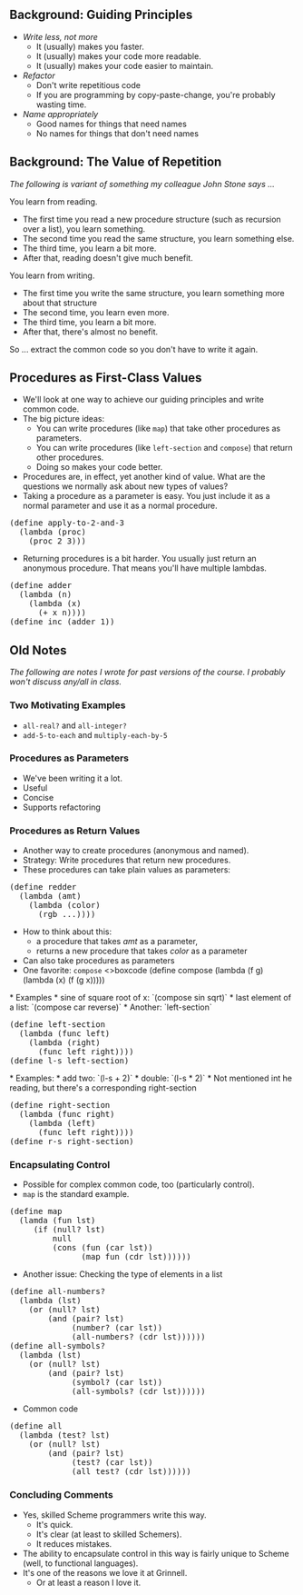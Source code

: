 Background: Guiding Principles
------------------------------

* *Write less, not more*
    * It (usually) makes you faster.
    * It (usually) makes your code more readable.
    * It (usually) makes your code easier to maintain.
* *Refactor* 
    * Don't write repetitious code 
    * If you are programming by copy-paste-change, you're probably wasting
      time.
* *Name appropriately*
    * Good names for things that need names
    * No names for things that don't need names

Background: The Value of Repetition
-----------------------------------

*The following is variant of something my colleague John Stone says ...*

You learn from reading.

* The first time you read a new procedure structure 
  (such as recursion over a list), you learn something.
* The second time you read the same structure, you learn something else.
* The third time, you learn a bit more.
* After that, reading doesn't give much benefit.

You learn from writing.

* The first time you write the same structure, you learn something more
  about that structure
* The second time, you learn even more.
* The third time, you learn a bit more.
* After that, there's almost no benefit.

So ... extract the common code so you don't have to write it again.

Procedures as First-Class Values
--------------------------------

* We'll look at one way to achieve our guiding principles and write
  common code.
* The big picture ideas: 
    * You can write procedures (like `map`) that take other procedures 
      as parameters.
    * You can write procedures (like `left-section` and `compose`) that 
      return other procedures.
    * Doing so makes your code better.
* Procedures are, in effect, yet another kind of value.  What are the 
  questions we normally ask about new types of values?
* Taking a procedure as a parameter is easy.  You just include it as a normal
  parameter and use it as a normal procedure.
<pre>
(define apply-to-2-and-3
  (lambda (proc)
    (proc 2 3)))
</pre>
* Returning procedures is a bit harder.  You usually just return an anonymous
  procedure.  That means you'll have multiple lambdas.
<pre>
(define adder
  (lambda (n)
    (lambda (x)
      (+ x n))))
(define inc (adder 1))
</pre>

Old Notes
---------

_The following are notes I wrote for past versions of the course.  I probably
won't discuss any/all in class._

### Two Motivating Examples

* `all-real?` and `all-integer?`
* `add-5-to-each` and `multiply-each-by-5`

### Procedures as Parameters

* We've been writing it a lot.
* Useful
* Concise
* Supports refactoring

### Procedures as Return Values

* Another way to create procedures (anonymous and named).
* Strategy: Write procedures that return new procedures.
* These procedures can take plain values as parameters:
<pre>
(define redder
  (lambda (amt)
    (lambda (color)
      (rgb ...))))
</pre>
* How to think about this:
    * a procedure that takes *amt* as a parameter,
    * returns a new procedure that takes *color* as a parameter
* Can also take procedures as parameters
* One favorite: `compose`
<>boxcode
(define compose
  (lambda (f g)
    (lambda (x)
      (f (g x)))))
</pre>
* Examples
    * sine of square root of x: `(compose sin sqrt)`
    * last element of a list: `(compose car reverse)`
* Another: `left-section`
<pre>
(define left-section
  (lambda (func left)
    (lambda (right)
      (func left right))))
(define l-s left-section)
</pre>
* Examples: 
    * add two: `(l-s + 2)`
    * double: `(l-s * 2)`
* Not mentioned int he reading, but there's a corresponding right-section
<pre>
(define right-section
  (lambda (func right)
    (lambda (left)
      (func left right))))
(define r-s right-section)
</pre>

### Encapsulating Control

* Possible for complex common code, too (particularly control).
* `map` is the standard example.  
<pre>
(define map
  (lamda (fun lst)
     (if (null? lst)
         null
         (cons (fun (car lst))
               (map fun (cdr lst))))))
</pre>
* Another issue: Checking the type of elements in a list
<pre>
(define all-numbers?
  (lambda (lst)
    (or (null? lst)
        (and (pair? lst)
             (number? (car lst))
             (all-numbers? (cdr lst))))))
(define all-symbols?
  (lambda (lst)
    (or (null? lst)
        (and (pair? lst)
             (symbol? (car lst))
             (all-symbols? (cdr lst))))))
</pre>
* Common code
<pre>
(define all
  (lambda (test? lst)
    (or (null? lst)
        (and (pair? lst)
             (test? (car lst))
             (all test? (cdr lst))))))
</pre>

### Concluding Comments

* Yes, skilled Scheme programmers write this way.
    * It's quick.
    * It's clear (at least to skilled Schemers).
    * It reduces mistakes.
* The ability to encapsulate control in this way is fairly unique to Scheme
  (well, to functional languages).
* It's one of the reasons we love it at Grinnell.
    * Or at least a reason I love it.

